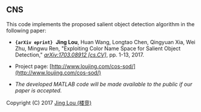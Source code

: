 ## CNS

This code implements the proposed salient object detection algorithm in the following paper:

 - **`{arXiv eprint}`**&nbsp;&nbsp;**Jing Lou**, Huan Wang, Longtao Chen, Qingyuan Xia, Wei Zhu, Mingwu Ren, "Exploiting Color Name Space for Salient Object Detection," *[arXiv:1703.08912 [cs.CV]](https://arxiv.org/abs/1703.08912)*, pp. 1-13, 2017.

 - Project page: [http://www.loujing.com/cos-sod/](http://www.loujing.com/cos-sod/)
 - *The developed MATLAB code will be made available to the public if our paper is accepted.*

Copyright (C) 2017 [Jing Lou (楼竞)](http://www.loujing.com/)
